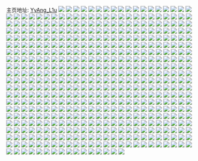 主页地址: [YyAng_L1u](https://weibo.com/u/1881026215) 
![](https://wx4.sinaimg.cn/mw2000/701e2ea7ly1h9l8gga3yoj22d31rthdt.jpg) 
![](https://wx4.sinaimg.cn/mw2000/701e2ea7ly1h9l8gfdra2j21o0280e82.jpg) 
![](https://wx4.sinaimg.cn/mw2000/701e2ea7ly1h9l8gjgswdj22c02c2npf.jpg) 
![](https://wx4.sinaimg.cn/mw2000/701e2ea7ly1h9l8gb8ke5j20nf0bajrn.jpg) 
![](https://wx4.sinaimg.cn/mw2000/701e2ea7ly1h9ki9how1nj21ir2104qq.jpg) 
![](https://wx4.sinaimg.cn/mw2000/701e2ea7ly1h9ki9oxqaqj22c03404qt.jpg) 
![](https://wx4.sinaimg.cn/mw2000/701e2ea7ly1h9ki9g2clij21401hc7m5.jpg) 
![](https://wx4.sinaimg.cn/mw2000/701e2ea7ly1h9ki9kyzbej22c0340kjn.jpg) 
![](https://wx4.sinaimg.cn/mw2000/701e2ea7ly1h9kiabj60kj20r0100k8o.jpg) 
![](https://wx4.sinaimg.cn/mw2000/701e2ea7ly1h9ki9qpwm1j22c0340npe.jpg) 
![](https://wx4.sinaimg.cn/mw2000/701e2ea7ly1h9ki9ilia2j21401hc1kx.jpg) 
![](https://wx4.sinaimg.cn/mw2000/701e2ea7ly1h9ki9ssjkbj22c0340hdv.jpg) 
![](https://wx4.sinaimg.cn/mw2000/701e2ea7ly1h9ki9tut6pj22c0340qv6.jpg) 
![](https://wx4.sinaimg.cn/mw2000/701e2ea7ly1h6q07izsn5j20dc0hs40q.jpg) 
![](https://wx4.sinaimg.cn/mw2000/701e2ea7ly1h3n5kpxmgbj21o0280kjl.jpg) 
![](https://wx4.sinaimg.cn/mw2000/701e2ea7ly1h3n5kw0xjkj23402c0b2b.jpg) 
![](https://wx4.sinaimg.cn/mw2000/701e2ea7ly1h3n5l1srmtj21m62637wi.jpg) 
![](https://wx4.sinaimg.cn/mw2000/701e2ea7ly1h3n5kp7nigj20tz11vqel.jpg) 
![](https://wx4.sinaimg.cn/mw2000/701e2ea7ly1h3n5kz0o94j21k42801ky.jpg) 
![](https://wx4.sinaimg.cn/mw2000/701e2ea7ly1h3n5kunk4sj20u0140474.jpg) 
![](https://wx4.sinaimg.cn/mw2000/701e2ea7ly1h3n5ktit4qj21o0280qv5.jpg) 
![](https://wx4.sinaimg.cn/mw2000/701e2ea7ly1h3n5kstblsj21h51ywe81.jpg) 
![](https://wx4.sinaimg.cn/mw2000/701e2ea7ly1h3n5l0lb9vj22c0340kjm.jpg) 
![](https://wx4.sinaimg.cn/mw2000/701e2ea7ly1h3n5l36m1xj22c0340kjm.jpg) 
![](https://wx4.sinaimg.cn/mw2000/701e2ea7ly1h3lwxhu3msj21o0280e81.jpg) 
![](https://wx4.sinaimg.cn/mw2000/701e2ea7ly1h3lwxkyo9gj21o0280e81.jpg) 
![](https://wx4.sinaimg.cn/mw2000/701e2ea7ly1h3lwxirndqj21j515db29.jpg) 
![](https://wx4.sinaimg.cn/mw2000/701e2ea7ly1h3lwxn2jtmj22801o0qv6.jpg) 
![](https://wx4.sinaimg.cn/mw2000/701e2ea7ly1h3lwxpa7aij21o0280hdt.jpg) 
![](https://wx4.sinaimg.cn/mw2000/701e2ea7ly1h3lwy2hxrkj22c0340x6q.jpg) 
![](https://wx4.sinaimg.cn/mw2000/701e2ea7ly1h21x3lwg0rj21o0280u0x.jpg) 
![](https://wx4.sinaimg.cn/mw2000/701e2ea7ly1h21x2c7k47j21ld24h4qq.jpg) 
![](https://wx4.sinaimg.cn/mw2000/701e2ea7ly1h21x4stdzxj21nq22ne82.jpg) 
![](https://wx4.sinaimg.cn/mw2000/701e2ea7ly1h21x2bdyd0j22c0340x6q.jpg) 
![](https://wx4.sinaimg.cn/mw2000/701e2ea7ly1gzvhgojq5rj21o02807wi.jpg) 
![](https://wx4.sinaimg.cn/mw2000/701e2ea7ly1gzvhgrj7esj21o02807wi.jpg) 
![](https://wx4.sinaimg.cn/mw2000/701e2ea7ly1gzvhgphdq2j21dk1u3u0x.jpg) 
![](https://wx4.sinaimg.cn/mw2000/701e2ea7ly1gzvhgsukzrj22801o0kjm.jpg) 
![](https://wx4.sinaimg.cn/mw2000/701e2ea7ly1gzvhgu5rqlj20pc0xrnav.jpg) 
![](https://wx4.sinaimg.cn/mw2000/701e2ea7ly1gzvhgttxrqj21o0280kjm.jpg) 
![](https://wx4.sinaimg.cn/mw2000/701e2ea7ly1gzvhgwpknsj21o0280qv6.jpg) 
![](https://wx4.sinaimg.cn/mw2000/701e2ea7ly1gzvhguyioqj21o0280e82.jpg) 
![](https://wx4.sinaimg.cn/mw2000/701e2ea7ly1gzvhgvvjnkj21o0280kjm.jpg) 
![](https://wx4.sinaimg.cn/mw2000/701e2ea7ly1gzhm07wycsj2219219npd.jpg) 
![](https://wx4.sinaimg.cn/mw2000/701e2ea7ly1gzhm09d8uvj22bq2xjx6s.jpg) 
![](https://wx4.sinaimg.cn/mw2000/701e2ea7ly1gzhm09zrowj215o1sigsu.jpg) 
![](https://wx4.sinaimg.cn/mw2000/701e2ea7ly1gzhm0779vlj20yi15hn2z.jpg) 
![](https://wx4.sinaimg.cn/mw2000/701e2ea7ly1gzhm0aawk4j20ly0u10xk.jpg) 
![](https://wx4.sinaimg.cn/mw2000/701e2ea7ly1gzhm0ec21fj22c0340b2c.jpg) 
![](https://wx4.sinaimg.cn/mw2000/701e2ea7ly1gzhm0bb284j20ly0u1juy.jpg) 
![](https://wx4.sinaimg.cn/mw2000/701e2ea7ly1gzhm0c53c1j20sq2ypx6p.jpg) 
![](https://wx4.sinaimg.cn/mw2000/701e2ea7ly1gzdfankp9wj22yn27ze82.jpg) 
![](https://wx4.sinaimg.cn/mw2000/701e2ea7ly1gzdfapwmncj22801o0hdu.jpg) 
![](https://wx4.sinaimg.cn/mw2000/701e2ea7ly1gzdfaieb66j225m2vinpe.jpg) 
![](https://wx4.sinaimg.cn/mw2000/701e2ea7ly1gzdfaj9tfvj225a2v2qv5.jpg) 
![](https://wx4.sinaimg.cn/mw2000/701e2ea7ly1gzdfaowpunj22yn27znpe.jpg) 
![](https://wx4.sinaimg.cn/mw2000/701e2ea7ly1gzdfaql4vqj22801o0x6p.jpg) 
![](https://wx4.sinaimg.cn/mw2000/701e2ea7ly1gzdfamlf78j21o0280kjm.jpg) 
![](https://wx4.sinaimg.cn/mw2000/701e2ea7ly1gzdfalqjx3j22c0340hdu.jpg) 
![](https://wx4.sinaimg.cn/mw2000/701e2ea7ly1gzdfastswej21o0280kjl.jpg) 
![](https://wx4.sinaimg.cn/mw2000/701e2ea7ly1gzdfahau7wj21o0280u0x.jpg) 
![](https://wx4.sinaimg.cn/mw2000/701e2ea7ly1gzdfariniaj22c03404qq.jpg) 
![](https://wx4.sinaimg.cn/mw2000/701e2ea7ly1gx3c0ok1pnj23gg56ohe7.jpg) 
![](https://wx4.sinaimg.cn/mw2000/701e2ea7ly1gwdso8syinj227o2iie83.jpg) 
![](https://wx4.sinaimg.cn/mw2000/701e2ea7ly1gwdso6g8yfj22bc2mob2a.jpg) 
![](https://wx4.sinaimg.cn/mw2000/701e2ea7ly1gwdso5k35tj22bc2vbb2b.jpg) 
![](https://wx4.sinaimg.cn/mw2000/701e2ea7ly1gwdsobd98ej2214214e81.jpg) 
![](https://wx4.sinaimg.cn/mw2000/701e2ea7ly1gwdso3ajnlj21up25j1ky.jpg) 
![](https://wx4.sinaimg.cn/mw2000/701e2ea7ly1gwdsoa0c0bj21xd272kjm.jpg) 
![](https://wx4.sinaimg.cn/mw2000/701e2ea7ly1gw0xu7cq0hj22c0340kjm.jpg) 
![](https://wx4.sinaimg.cn/mw2000/701e2ea7ly1gw0xu651gnj22c0340x6q.jpg) 
![](https://wx4.sinaimg.cn/mw2000/701e2ea7ly1gw0xu85f0uj22c0340u0y.jpg) 
![](https://wx4.sinaimg.cn/mw2000/701e2ea7ly1gw0xu954kfj22c0340npf.jpg) 
![](https://wx4.sinaimg.cn/mw2000/701e2ea7ly1gw0xu6kh1lj20zk1bdna4.jpg) 
![](https://wx4.sinaimg.cn/mw2000/701e2ea7ly1gw0xua2zfhj22c0340x6q.jpg) 
![](https://wx4.sinaimg.cn/mw2000/701e2ea7ly1gw0xubmai7j22c0340npe.jpg) 
![](https://wx4.sinaimg.cn/mw2000/701e2ea7ly1gw0xucqzyzj22c0340u0y.jpg) 
![](https://wx4.sinaimg.cn/mw2000/701e2ea7ly1gw0xue6ud9j227w2yiu0y.jpg) 
![](https://wx4.sinaimg.cn/mw2000/0023iAQvly1gvl1hr8mtwj62tp2tpe8202.jpg) 
![](https://wx4.sinaimg.cn/mw2000/0023iAQvly1gvl1hs7ecuj62kc2kc4qq02.jpg) 
![](https://wx4.sinaimg.cn/mw2000/0023iAQvly1gvl1hstpgrj62bb2bbb2902.jpg) 
![](https://wx4.sinaimg.cn/mw2000/0023iAQvly1gvl1hth4vqj62lf2lf7wh02.jpg) 
![](https://wx4.sinaimg.cn/mw2000/0023iAQvly1gvl1hy5ckmj61901o0b2902.jpg) 
![](https://wx4.sinaimg.cn/mw2000/0023iAQvly1gvl1hty96rj62bb2bbu0k02.jpg) 
![](https://wx4.sinaimg.cn/mw2000/0023iAQvly1gvl1huqwdyj62ia2iahdu02.jpg) 
![](https://wx4.sinaimg.cn/mw2000/0023iAQvly1gvl1hw0nshj62qh2qh4mj02.jpg) 
![](https://wx4.sinaimg.cn/mw2000/701e2ea7ly1gvl1hvhjwmj22aq2aq4qp.jpg) 
![](https://wx4.sinaimg.cn/mw2000/0023iAQvly1gu2hojwdl4j63402c0b2e02.jpg) 
![](https://wx4.sinaimg.cn/mw2000/0023iAQvly1gu2hoqbwbfj62c03407wi02.jpg) 
![](https://wx4.sinaimg.cn/mw2000/0023iAQvly1gu2hop5ulqj63402c0kjo02.jpg) 
![](https://wx4.sinaimg.cn/mw2000/0023iAQvly1gu2hokpfakj61ah1pxx6p02.jpg) 
![](https://wx4.sinaimg.cn/mw2000/0023iAQvly1gu2hqlkekwj62c03401l002.jpg) 
![](https://wx4.sinaimg.cn/mw2000/0023iAQvly1gu2honxakhj63402c07wk02.jpg) 
![](https://wx4.sinaimg.cn/mw2000/0023iAQvly1gu2holxjgoj63402c0x6s02.jpg) 
![](https://wx4.sinaimg.cn/mw2000/0023iAQvly1gu2hosqzztj62c0340hdw02.jpg) 
![](https://wx4.sinaimg.cn/mw2000/0023iAQvly1gu2homlcj4j61ue1dtqv502.jpg) 
![](https://wx4.sinaimg.cn/mw2000/701e2ea7ly1gu1j1g4quwj22c0340e84.jpg) 
![](https://wx4.sinaimg.cn/mw2000/0023iAQvly1gu1j1hhajlj63402c0npe02.jpg) 
![](https://wx4.sinaimg.cn/mw2000/0023iAQvly1gu1j1902hkj61o0280u0x02.jpg) 
![](https://wx4.sinaimg.cn/mw2000/0023iAQvly1gu1j1d02xpj62c03401kz02.jpg) 
![](https://wx4.sinaimg.cn/mw2000/0023iAQvly1gu1j1ixq95j62c0340u0y02.jpg) 
![](https://wx4.sinaimg.cn/mw2000/0023iAQvly1gu1j1bwqfej62c0340npe02.jpg) 
![](https://wx4.sinaimg.cn/mw2000/0023iAQvly1gu1j17zs7mj62c01r0e8102.jpg) 
![](https://wx4.sinaimg.cn/mw2000/0023iAQvly1gu1j1asdstj62c0340qv602.jpg) 
![](https://wx4.sinaimg.cn/mw2000/0023iAQvly1gu1j1e8indj62c0340kjm02.jpg) 
![](https://wx4.sinaimg.cn/mw2000/0023iAQvgy1gty29z1qn2j61nz2271kz02.jpg) 
![](https://wx4.sinaimg.cn/mw2000/0023iAQvgy1gty2a7a3plj63402c07wl02.jpg) 
![](https://wx4.sinaimg.cn/mw2000/0023iAQvgy1gty29tpivaj62c0340hdw02.jpg) 
![](https://wx4.sinaimg.cn/mw2000/0023iAQvgy1gty2a9e1mmj625a1lyu0x02.jpg) 
![](https://wx4.sinaimg.cn/mw2000/0023iAQvly1gtgawqlz4oj62i11vj7wk02.jpg) 
![](https://wx4.sinaimg.cn/mw2000/0023iAQvly1gtgawlh4ltj62c0340hdw02.jpg) 
![](https://wx4.sinaimg.cn/mw2000/0023iAQvly1gtgawndwvfj62lj1y71kz02.jpg) 
![](https://wx4.sinaimg.cn/mw2000/701e2ea7ly1gsgx3qpx2xj21o02804qq.jpg) 
![](https://wx4.sinaimg.cn/mw2000/701e2ea7ly1gsgx3sabb3j22c0340npd.jpg) 
![](https://wx4.sinaimg.cn/mw2000/701e2ea7ly1gp36duvw9uj22c0340hdu.jpg) 
![](https://wx4.sinaimg.cn/mw2000/701e2ea7ly1gp36dx5plaj222m2dh4qq.jpg) 
![](https://wx4.sinaimg.cn/mw2000/701e2ea7ly1gp36dvv936j22bb3324qs.jpg) 
![](https://wx4.sinaimg.cn/mw2000/701e2ea7ly1gp36dyjx7kj22c03401kz.jpg) 
![](https://wx4.sinaimg.cn/mw2000/701e2ea7ly1gp36dz2u49j22c03401kx.jpg) 
![](https://wx4.sinaimg.cn/mw2000/701e2ea7ly1gp36dt50qcj23402c0atq.jpg) 
![](https://wx4.sinaimg.cn/mw2000/701e2ea7ly1gowh45vir7j22c034019c.jpg) 
![](https://wx4.sinaimg.cn/mw2000/701e2ea7ly1gowh446r4cj21o01o0qv5.jpg) 
![](https://wx4.sinaimg.cn/mw2000/701e2ea7ly1gowh455d3nj21o0281kjl.jpg) 
![](https://wx4.sinaimg.cn/mw2000/701e2ea7ly1gowh43hrt8j21dm0yu1kx.jpg) 
![](https://wx4.sinaimg.cn/mw2000/701e2ea7ly1gowh44mddgj21o0280qkz.jpg) 
![](https://wx4.sinaimg.cn/mw2000/701e2ea7ly1gowh46r76wj21o0280npd.jpg) 
![](https://wx4.sinaimg.cn/mw2000/701e2ea7ly1gobgyz9t88j21o0280kjm.jpg) 
![](https://wx4.sinaimg.cn/mw2000/701e2ea7ly1gobgyruzlij2340340e82.jpg) 
![](https://wx4.sinaimg.cn/mw2000/701e2ea7ly1gobgz6z0unj23403407wi.jpg) 
![](https://wx4.sinaimg.cn/mw2000/701e2ea7ly1gobgzfas62j21o0280e82.jpg) 
![](https://wx4.sinaimg.cn/mw2000/701e2ea7ly1gnpb1qg8bej22c0340e82.jpg) 
![](https://wx4.sinaimg.cn/mw2000/701e2ea7ly1gnpb1ra4c4j22c0340wvl.jpg) 
![](https://wx4.sinaimg.cn/mw2000/701e2ea7ly1gnpb1sg4eij22c03401kx.jpg) 
![](https://wx4.sinaimg.cn/mw2000/701e2ea7ly1gnpb1tz0z1j21o02801kx.jpg) 
![](https://wx4.sinaimg.cn/mw2000/701e2ea7ly1gnpb1vaccwj21o0280qv6.jpg) 
![](https://wx4.sinaimg.cn/mw2000/701e2ea7ly1gnpb1of743j22c02t6noq.jpg) 
![](https://wx4.sinaimg.cn/mw2000/701e2ea7ly1gnfwc7bu2ij20y71hkdj7.jpg) 
![](https://wx4.sinaimg.cn/mw2000/701e2ea7ly1gnfwmwlo4yj20wi198n0n.jpg) 
![](https://wx4.sinaimg.cn/mw2000/701e2ea7ly1gmvpcbqq80j21lu254u0y.jpg) 
![](https://wx4.sinaimg.cn/mw2000/701e2ea7ly1gmvpcdvssnj22c02pke85.jpg) 
![](https://wx4.sinaimg.cn/mw2000/701e2ea7ly1gmvpcjuny2j21o02804qq.jpg) 
![](https://wx4.sinaimg.cn/mw2000/701e2ea7ly1gmvpcl31xdj21o028fb2a.jpg) 
![](https://wx4.sinaimg.cn/mw2000/701e2ea7ly1gmvpchun5uj21o0280e82.jpg) 
![](https://wx4.sinaimg.cn/mw2000/701e2ea7ly1gmvpc8vygfj23402c04qt.jpg) 
![](https://wx4.sinaimg.cn/mw2000/701e2ea7ly1gmvpd3irmxj22c0340b2b.jpg) 
![](https://wx4.sinaimg.cn/mw2000/701e2ea7ly1gmvpca42qpj216j1m1b29.jpg) 
![](https://wx4.sinaimg.cn/mw2000/701e2ea7ly1gmvpdabwblj22c0340kjl.jpg) 
![](https://wx4.sinaimg.cn/mw2000/701e2ea7ly1gmvpcnmzwzj23402c0e85.jpg) 
![](https://wx4.sinaimg.cn/mw2000/701e2ea7ly1gmvpdd0wlqj227r1ntqfx.jpg) 
![](https://wx4.sinaimg.cn/mw2000/701e2ea7ly1gmvpd5lkkbj23402c04qp.jpg) 
![](https://wx4.sinaimg.cn/mw2000/701e2ea7ly1gmvpd8irtmj21o0280qv5.jpg) 
![](https://wx4.sinaimg.cn/mw2000/701e2ea7ly1gm7enyd6tcj21mi260kjl.jpg) 
![](https://wx4.sinaimg.cn/mw2000/701e2ea7ly1gm7entpteaj22482481ky.jpg) 
![](https://wx4.sinaimg.cn/mw2000/701e2ea7ly1gm7enu94duj23402c0tx7.jpg) 
![](https://wx4.sinaimg.cn/mw2000/701e2ea7ly1gm7ent72jfj211i0qogqx.jpg) 
![](https://wx4.sinaimg.cn/mw2000/701e2ea7ly1gm7enwmkjvj22uz2587wj.jpg) 
![](https://wx4.sinaimg.cn/mw2000/701e2ea7ly1gm7enyspn5j20wi0s4wi6.jpg) 
![](https://wx4.sinaimg.cn/mw2000/701e2ea7ly1glmmnfhu63j23402c04qq.jpg) 
![](https://wx4.sinaimg.cn/mw2000/701e2ea7ly1glmmn2lwt3j22802yo4qs.jpg) 
![](https://wx4.sinaimg.cn/mw2000/701e2ea7ly1glmmn5jgl1j23402c0qv5.jpg) 
![](https://wx4.sinaimg.cn/mw2000/701e2ea7ly1glmmn7bp7hj23402c04qp.jpg) 
![](https://wx4.sinaimg.cn/mw2000/701e2ea7ly1glmmncmn7yj22yo280kjn.jpg) 
![](https://wx4.sinaimg.cn/mw2000/701e2ea7ly1glmmn4l81jj22c0340x6p.jpg) 
![](https://wx4.sinaimg.cn/mw2000/701e2ea7ly1glmmni9c1xj22c0340e84.jpg) 
![](https://wx4.sinaimg.cn/mw2000/701e2ea7ly1glmmndevfmj22c0340hdt.jpg) 
![](https://wx4.sinaimg.cn/mw2000/701e2ea7ly1glmmnapowqj22c0340x6p.jpg) 
![](https://wx4.sinaimg.cn/mw2000/701e2ea7ly1glmmnjsbw6j23402c04qq.jpg) 
![](https://wx4.sinaimg.cn/mw2000/701e2ea7ly1glmmn8xh4mj23402c0qv5.jpg) 
![](https://wx4.sinaimg.cn/mw2000/701e2ea7ly1gl85c5qic7j22801o0b2a.jpg) 
![](https://wx4.sinaimg.cn/mw2000/701e2ea7ly1gl85c94h4jj22c02c0npd.jpg) 
![](https://wx4.sinaimg.cn/mw2000/701e2ea7ly1gkug2oag4sj21hc0u0tk3.jpg) 
![](https://wx4.sinaimg.cn/mw2000/701e2ea7ly1gkug2ogv2oj20vb0eztbr.jpg) 
![](https://wx4.sinaimg.cn/mw2000/701e2ea7ly1gkug2omsejj21hc0u0ti5.jpg) 
![](https://wx4.sinaimg.cn/mw2000/701e2ea7ly1gkug2owr5dj21hc0u0dn3.jpg) 
![](https://wx4.sinaimg.cn/mw2000/701e2ea7ly1gkug2p5r7wj21hc0u046f.jpg) 
![](https://wx4.sinaimg.cn/mw2000/701e2ea7ly1gkug2nvw6dj21hc0u0wld.jpg) 
![](https://wx4.sinaimg.cn/mw2000/701e2ea7ly1gkq3kgtc8zj22c0340hdu.jpg) 
![](https://wx4.sinaimg.cn/mw2000/701e2ea7ly1gkq3kek7wqj21o0280npd.jpg) 
![](https://wx4.sinaimg.cn/mw2000/701e2ea7ly1gkq3kbspv6j22c0340u0z.jpg) 
![](https://wx4.sinaimg.cn/mw2000/701e2ea7ly1gkq3karlgrj22c03401kz.jpg) 
![](https://wx4.sinaimg.cn/mw2000/701e2ea7ly1gkq3kfbci9j22c0340kjm.jpg) 
![](https://wx4.sinaimg.cn/mw2000/701e2ea7ly1gkq3kfwtwgj20u01hcwot.jpg) 
![](https://wx4.sinaimg.cn/mw2000/701e2ea7ly1gkq3kiajfej22c0340x6p.jpg) 
![](https://wx4.sinaimg.cn/mw2000/701e2ea7ly1gkq3kdri78j22c0340qv6.jpg) 
![](https://wx4.sinaimg.cn/mw2000/701e2ea7ly1gkq3k9jr07j22c0340npf.jpg) 
![](https://wx4.sinaimg.cn/mw2000/701e2ea7ly1gkgycak7yvj21o028jnpd.jpg) 
![](https://wx4.sinaimg.cn/mw2000/701e2ea7ly1gkgych2kqdj23402c0e81.jpg) 
![](https://wx4.sinaimg.cn/mw2000/701e2ea7ly1gkgyc9haouj21o0280x6q.jpg) 
![](https://wx4.sinaimg.cn/mw2000/701e2ea7ly1gkgyclifkuj23402c0kjl.jpg) 
![](https://wx4.sinaimg.cn/mw2000/701e2ea7ly1gkgyce9gh4j22bb2bbqv9.jpg) 
![](https://wx4.sinaimg.cn/mw2000/701e2ea7ly1gkgyciq64xj22c03401kx.jpg) 
![](https://wx4.sinaimg.cn/mw2000/701e2ea7ly1gkgyc7i83tj22c03401ky.jpg) 
![](https://wx4.sinaimg.cn/mw2000/701e2ea7ly1gkgycc1f59j22c0340u0x.jpg) 
![](https://wx4.sinaimg.cn/mw2000/701e2ea7ly1gkgycnbkshj22c0340qv5.jpg) 
![](https://wx4.sinaimg.cn/mw2000/701e2ea7ly1gkgycfne5uj21vg1vgb2c.jpg) 
![](https://wx4.sinaimg.cn/mw2000/701e2ea7ly1gkfd6u4z0gj21v72hle82.jpg) 
![](https://wx4.sinaimg.cn/mw2000/701e2ea7ly1gkfd6vtlboj22c0340kjn.jpg) 
![](https://wx4.sinaimg.cn/mw2000/701e2ea7ly1gkfd6x91zuj22c0340hdu.jpg) 
![](https://wx4.sinaimg.cn/mw2000/701e2ea7ly1gkfd6yhfbzj22c0340hdu.jpg) 
![](https://wx4.sinaimg.cn/mw2000/701e2ea7ly1gkfd6s1a02j224x2uk1l0.jpg) 
![](https://wx4.sinaimg.cn/mw2000/701e2ea7ly1gkfd6swdtqj22c03401ky.jpg) 
![](https://wx4.sinaimg.cn/mw2000/701e2ea7ly1gkfd6qs1ilj22a631lb2b.jpg) 
![](https://wx4.sinaimg.cn/mw2000/701e2ea7ly1gkfd708x9sj23402c01ky.jpg) 
![](https://wx4.sinaimg.cn/mw2000/701e2ea7ly1gkfd74c43wj22c0340npe.jpg) 
![](https://wx4.sinaimg.cn/mw2000/701e2ea7ly1gkfd71l8bej23402c0hdt.jpg) 
![](https://wx4.sinaimg.cn/mw2000/701e2ea7ly1gj7cuy3pjkj21h21yr1ky.jpg) 
![](https://wx4.sinaimg.cn/mw2000/701e2ea7ly1gj7cv12bgpj22c02c0e81.jpg) 
![](https://wx4.sinaimg.cn/mw2000/701e2ea7ly1gj7cuwrz8mj21o0280kjm.jpg) 
![](https://wx4.sinaimg.cn/mw2000/701e2ea7ly1gj7cv1wbmbj22c0340npe.jpg) 
![](https://wx4.sinaimg.cn/mw2000/701e2ea7ly1gj7cuz2wonj21m025ckjm.jpg) 
![](https://wx4.sinaimg.cn/mw2000/701e2ea7ly1gj7cv561dwj22c02wzx6p.jpg) 
![](https://wx4.sinaimg.cn/mw2000/701e2ea7ly1gj7cv302e0j21o0280x6q.jpg) 
![](https://wx4.sinaimg.cn/mw2000/701e2ea7ly1gj7cuzy3irj23402c0qv6.jpg) 
![](https://wx4.sinaimg.cn/mw2000/701e2ea7ly1gj7cv47fr1j21l1241e82.jpg) 
![](https://wx4.sinaimg.cn/mw2000/701e2ea7ly1gio6j3tp3ej20u01hc463.jpg) 
![](https://wx4.sinaimg.cn/mw2000/701e2ea7ly1gio6kv4a1pj21400u0tch.jpg) 
![](https://wx4.sinaimg.cn/mw2000/701e2ea7ly1gio6j443usj20n01ds43e.jpg) 
![](https://wx4.sinaimg.cn/mw2000/701e2ea7ly1gio6j4cx22j20u01t0k3r.jpg) 
![](https://wx4.sinaimg.cn/mw2000/701e2ea7ly1gio6j4nq9rj20u01p8tdp.jpg) 
![](https://wx4.sinaimg.cn/mw2000/701e2ea7ly1gio6kus6ikj20u01swn7y.jpg) 
![](https://wx4.sinaimg.cn/mw2000/701e2ea7ly1gin2yjcw10j20u01t01kx.jpg) 
![](https://wx4.sinaimg.cn/mw2000/701e2ea7ly1gifs0pb7w5j223j2t7b2a.jpg) 
![](https://wx4.sinaimg.cn/mw2000/701e2ea7ly1gifs0lzebvj21sc2dsb2b.jpg) 
![](https://wx4.sinaimg.cn/mw2000/701e2ea7ly1gifs129x8rj22c0340hdu.jpg) 
![](https://wx4.sinaimg.cn/mw2000/701e2ea7ly1gifs14v3pcj22c0340e81.jpg) 
![](https://wx4.sinaimg.cn/mw2000/701e2ea7ly1gifs0tjbajj21qf2b84qq.jpg) 
![](https://wx4.sinaimg.cn/mw2000/701e2ea7ly1gifs0ygsmij21sc2ds4qr.jpg) 
![](https://wx4.sinaimg.cn/mw2000/701e2ea7ly1gifs189gspj23402c0qv5.jpg) 
![](https://wx4.sinaimg.cn/mw2000/701e2ea7ly1gifsh8bnz0j22c0340u0x.jpg) 
![](https://wx4.sinaimg.cn/mw2000/701e2ea7ly1gifs19ukqsj20u0100189.jpg) 
![](https://wx4.sinaimg.cn/mw2000/701e2ea7ly1gifs1k1yiij22742xinpd.jpg) 
![](https://wx4.sinaimg.cn/mw2000/701e2ea7ly1gifs1e6hwsj226w2x77wi.jpg) 
![](https://wx4.sinaimg.cn/mw2000/701e2ea7ly1gifs1orbpdj23402c07wj.jpg) 
![](https://wx4.sinaimg.cn/mw2000/701e2ea7ly1gi480po2eoj22801o01kz.jpg) 
![](https://wx4.sinaimg.cn/mw2000/701e2ea7ly1gi480tzxelj21mf26h1kx.jpg) 
![](https://wx4.sinaimg.cn/mw2000/701e2ea7ly1gi47zo8qf0j21mz26mkjm.jpg) 
![](https://wx4.sinaimg.cn/mw2000/701e2ea7ly1gi480evu1ij21r12c1u0y.jpg) 
![](https://wx4.sinaimg.cn/mw2000/701e2ea7ly1gi48122eymj22c0340hdt.jpg) 
![](https://wx4.sinaimg.cn/mw2000/701e2ea7ly1gi480sdirlj22c034akjm.jpg) 
![](https://wx4.sinaimg.cn/mw2000/701e2ea7ly1gi4813kf5kj22c02c0b29.jpg) 
![](https://wx4.sinaimg.cn/mw2000/701e2ea7ly1gi4810qtzlj224m2o7kjm.jpg) 
![](https://wx4.sinaimg.cn/mw2000/701e2ea7ly1gi480y588oj22c02c0hdv.jpg) 
![](https://wx4.sinaimg.cn/mw2000/701e2ea7ly1ghphcy6hwgj22c0340kjm.jpg) 
![](https://wx4.sinaimg.cn/mw2000/701e2ea7ly1ghphczk0r0j20vi160aul.jpg) 
![](https://wx4.sinaimg.cn/mw2000/701e2ea7ly1ghphd2z7a3j21jr22bkjn.jpg) 
![](https://wx4.sinaimg.cn/mw2000/701e2ea7ly1ghphcyu2aoj20v115d7d4.jpg) 
![](https://wx4.sinaimg.cn/mw2000/701e2ea7ly1ghphd0a1e2j22c0340u0x.jpg) 
![](https://wx4.sinaimg.cn/mw2000/701e2ea7ly1ghphcz462ij20v015c7h1.jpg) 
![](https://wx4.sinaimg.cn/mw2000/701e2ea7ly1ghphd1sqg7j21ie20jnpe.jpg) 
![](https://wx4.sinaimg.cn/mw2000/701e2ea7ly1ghphd0rg7zj20sv12ith4.jpg) 
![](https://wx4.sinaimg.cn/mw2000/701e2ea7ly1ghphd125crj20vk162107.jpg) 
![](https://wx4.sinaimg.cn/mw2000/701e2ea7ly1ghphd3ib0cj20o50w7dsl.jpg) 
![](https://wx4.sinaimg.cn/mw2000/701e2ea7ly1ghgdznd99oj21k92304qq.jpg) 
![](https://wx4.sinaimg.cn/mw2000/701e2ea7ly1ghgdzoqzr9j228y1oqnpf.jpg) 
![](https://wx4.sinaimg.cn/mw2000/701e2ea7ly1ghge24ehbnj210g10gb29.jpg) 
![](https://wx4.sinaimg.cn/mw2000/701e2ea7ly1ghge24qjhsj20ii0ihtbs.jpg) 
![](https://wx4.sinaimg.cn/mw2000/701e2ea7ly1gh8zrsgz6oj21sc2dsqv6.jpg) 
![](https://wx4.sinaimg.cn/mw2000/701e2ea7ly1gh8zrtb0uij22c02c07wi.jpg) 
![](https://wx4.sinaimg.cn/mw2000/701e2ea7ly1gh8zrrm4bij21ja21p1kz.jpg) 
![](https://wx4.sinaimg.cn/mw2000/701e2ea7ly1gh8zrqc77gj22782787wi.jpg) 
![](https://wx4.sinaimg.cn/mw2000/701e2ea7ly1gh8zrv888rj22c03407wh.jpg) 
![](https://wx4.sinaimg.cn/mw2000/701e2ea7ly1gh8zru4vzqj225o25onpd.jpg) 
![](https://wx4.sinaimg.cn/mw2000/701e2ea7ly1gh2geicawbj21ia20gu0y.jpg) 
![](https://wx4.sinaimg.cn/mw2000/701e2ea7ly1gh2gegdxm5j20u01407os.jpg) 
![](https://wx4.sinaimg.cn/mw2000/701e2ea7ly1gh2geh4br0j22c0340qv5.jpg) 
![](https://wx4.sinaimg.cn/mw2000/701e2ea7ly1gh2ghqikz5j21o0280kjm.jpg) 
![](https://wx4.sinaimg.cn/mw2000/701e2ea7ly1ggt8jfyrcij22801o04qr.jpg) 
![](https://wx4.sinaimg.cn/mw2000/701e2ea7ly1ggt8jem3nvj21o01kjhdu.jpg) 
![](https://wx4.sinaimg.cn/mw2000/701e2ea7ly1ggisnkgrhaj22802yox6t.jpg) 
![](https://wx4.sinaimg.cn/mw2000/701e2ea7ly1ggitjb16bvj20u00u0wkl.jpg) 
![](https://wx4.sinaimg.cn/mw2000/701e2ea7ly1ggisnd8ci0j21jy22n7wj.jpg) 
![](https://wx4.sinaimg.cn/mw2000/701e2ea7ly1ggisnax0k8j226n2wvb2b.jpg) 
![](https://wx4.sinaimg.cn/mw2000/701e2ea7ly1ggitc0solpj21sc2dsnpf.jpg) 
![](https://wx4.sinaimg.cn/mw2000/701e2ea7ly1ggitbzjd94j20ot0x2k2l.jpg) 
![](https://wx4.sinaimg.cn/mw2000/701e2ea7ly1ggitc24l9aj21ag1px1ky.jpg) 
![](https://wx4.sinaimg.cn/mw2000/701e2ea7ly1ggisnhj0c6j2280304b2d.jpg) 
![](https://wx4.sinaimg.cn/mw2000/701e2ea7ly1ggisnla20pj20x114x4lm.jpg) 
![](https://wx4.sinaimg.cn/mw2000/701e2ea7ly1ggisnm47byj22272qxu0x.jpg) 
![](https://wx4.sinaimg.cn/mw2000/701e2ea7ly1gg1dg2u4kzj21o02801kz.jpg) 
![](https://wx4.sinaimg.cn/mw2000/701e2ea7ly1gg1dfu08myj21h71yytye.jpg) 
![](https://wx4.sinaimg.cn/mw2000/701e2ea7ly1gg1dg1g1yuj21n426tnpd.jpg) 
![](https://wx4.sinaimg.cn/mw2000/701e2ea7ly1gg1dg3owkdj217t1mfhdt.jpg) 
![](https://wx4.sinaimg.cn/mw2000/701e2ea7ly1gg1dg4zj6cj22801p0u0y.jpg) 
![](https://wx4.sinaimg.cn/mw2000/701e2ea7ly1gg1dg5zhrij21o02801ky.jpg) 
![](https://wx4.sinaimg.cn/mw2000/701e2ea7ly1gg1dg75b2qj228b2z3npd.jpg) 
![](https://wx4.sinaimg.cn/mw2000/701e2ea7ly1gg1dfzc06vj22801o0b29.jpg) 
![](https://wx4.sinaimg.cn/mw2000/701e2ea7ly1gg1dfvfj6pj22801o0kjm.jpg) 
![](https://wx4.sinaimg.cn/mw2000/701e2ea7ly1gg1dfxm50ej22c0340b29.jpg) 
![](https://wx4.sinaimg.cn/mw2000/701e2ea7ly1gfpaihtf5rj21sc2dsnpe.jpg) 
![](https://wx4.sinaimg.cn/mw2000/701e2ea7ly1gfpajwjvi8j22c0340hdu.jpg) 
![](https://wx4.sinaimg.cn/mw2000/701e2ea7ly1gfpai9ynshj21sc2dsqv6.jpg) 
![](https://wx4.sinaimg.cn/mw2000/701e2ea7ly1gfpaiqkb3cj22702xcnpe.jpg) 
![](https://wx4.sinaimg.cn/mw2000/701e2ea7ly1gfpajgz9bbj22bz340b2a.jpg) 
![](https://wx4.sinaimg.cn/mw2000/701e2ea7ly1gfpaj07gjlj220a2odhdu.jpg) 
![](https://wx4.sinaimg.cn/mw2000/701e2ea7ly1gfpajoumnzj21g31xhhdu.jpg) 
![](https://wx4.sinaimg.cn/mw2000/701e2ea7ly1gfpaj8ql6fj222u22u1ky.jpg) 
![](https://wx4.sinaimg.cn/mw2000/701e2ea7ly1gfpak39nzxj21ud2ghqv6.jpg) 
![](https://wx4.sinaimg.cn/mw2000/701e2ea7ly1gfbxnfayc1j21o02807wi.jpg) 
![](https://wx4.sinaimg.cn/mw2000/701e2ea7ly1gfbxnb2ndgj20u0106gv0.jpg) 
![](https://wx4.sinaimg.cn/mw2000/701e2ea7ly1gfbxnmri5fj21ie156npd.jpg) 
![](https://wx4.sinaimg.cn/mw2000/701e2ea7ly1gfbxn9gf98j218c18c7wh.jpg) 
![](https://wx4.sinaimg.cn/mw2000/701e2ea7ly1gfbxohxd31j21ef1ef1ky.jpg) 
![](https://wx4.sinaimg.cn/mw2000/701e2ea7ly1gfbxniz0zfj21o0280e82.jpg) 
![](https://wx4.sinaimg.cn/mw2000/701e2ea7ly1gfbxn797u2j226m1myhdt.jpg) 
![](https://wx4.sinaimg.cn/mw2000/701e2ea7ly1gfbxtkof5ij22ns2267wi.jpg) 
![](https://wx4.sinaimg.cn/mw2000/701e2ea7ly1gfbxqprhcfj23343344qq.jpg) 
![](https://wx4.sinaimg.cn/mw2000/701e2ea7ly1gfbxna8pa1j20u0104116.jpg) 
![](https://wx4.sinaimg.cn/mw2000/701e2ea7ly1gfbxnzn74vj22c03401kz.jpg) 
![](https://wx4.sinaimg.cn/mw2000/701e2ea7ly1gfbxo5ys9lj220n2ove83.jpg) 
![](https://wx4.sinaimg.cn/mw2000/701e2ea7ly1gf8lwzwcw2j20yi22ox6t.jpg) 
![](https://wx4.sinaimg.cn/mw2000/701e2ea7ly1gf8lx0apqkj20iq0ow76h.jpg) 
![](https://wx4.sinaimg.cn/mw2000/701e2ea7ly1gez90keufdj21k11k1qv5.jpg) 
![](https://wx4.sinaimg.cn/mw2000/701e2ea7ly1gez90ijtrgj20ku0khdif.jpg) 
![](https://wx4.sinaimg.cn/mw2000/701e2ea7ly1gez90m494xj21l81l8npd.jpg) 
![](https://wx4.sinaimg.cn/mw2000/701e2ea7ly1gez90iunsjj20c10c1wfn.jpg) 
![](https://wx4.sinaimg.cn/mw2000/701e2ea7ly1gez90n2qc3j20v20v2kav.jpg) 
![](https://wx4.sinaimg.cn/mw2000/701e2ea7ly1gez95dvhlyj20u00u0adq.jpg) 
![](https://wx4.sinaimg.cn/mw2000/701e2ea7ly1gel10mwoedj21p81p8e4l.jpg) 
![](https://wx4.sinaimg.cn/mw2000/701e2ea7ly1gel10tvcohj21o0230npe.jpg) 
![](https://wx4.sinaimg.cn/mw2000/701e2ea7ly1gel1136cidj22c02c0qv5.jpg) 
![](https://wx4.sinaimg.cn/mw2000/701e2ea7ly1gel10vqkszj21o02807wj.jpg) 
![](https://wx4.sinaimg.cn/mw2000/701e2ea7ly1gel13tqtmjj21uf1dt1ky.jpg) 
![](https://wx4.sinaimg.cn/mw2000/701e2ea7ly1gel10o2fcnj21sc28fx6r.jpg) 
![](https://wx4.sinaimg.cn/mw2000/701e2ea7ly1gel11225sqj213j1gpb29.jpg) 
![](https://wx4.sinaimg.cn/mw2000/701e2ea7ly1gel110mecdj22022o2npd.jpg) 
![](https://wx4.sinaimg.cn/mw2000/701e2ea7ly1gel10x1zpdj22c02wz4qq.jpg) 
![](https://wx4.sinaimg.cn/mw2000/701e2ea7ly1gel10pap8tj22c02c0qv6.jpg) 
![](https://wx4.sinaimg.cn/mw2000/701e2ea7ly1gel10ziknxj22c02c0hdv.jpg) 
![](https://wx4.sinaimg.cn/mw2000/701e2ea7ly1gel10qw79fj22c02c07wi.jpg) 
![](https://wx4.sinaimg.cn/mw2000/701e2ea7ly1gdt9ecztmsj22c02c07wj.jpg) 
![](https://wx4.sinaimg.cn/mw2000/701e2ea7ly1gdt9ehmkf6j22c0340hdt.jpg) 
![](https://wx4.sinaimg.cn/mw2000/701e2ea7ly1gdt9e3x8lyj21sc2dskjn.jpg) 
![](https://wx4.sinaimg.cn/mw2000/701e2ea7ly1gdt9dtwrhbj23412c04qq.jpg) 
![](https://wx4.sinaimg.cn/mw2000/701e2ea7ly1gdt9epamg6j22c0340npe.jpg) 
![](https://wx4.sinaimg.cn/mw2000/701e2ea7ly1gdt9f3zr55j22c02c04qr.jpg) 
![](https://wx4.sinaimg.cn/mw2000/701e2ea7ly1gdt9fiuym6j22ay2bme83.jpg) 
![](https://wx4.sinaimg.cn/mw2000/701e2ea7ly1gdt9fb494aj223n2svkjm.jpg) 
![](https://wx4.sinaimg.cn/mw2000/701e2ea7ly1gdt9eua3baj22c02c04qq.jpg) 
![](https://wx4.sinaimg.cn/mw2000/701e2ea7ly1gdfqyx84lyj22c02c07il.jpg) 
![](https://wx4.sinaimg.cn/mw2000/701e2ea7ly1gdfqywm4qyj20rs0rsgty.jpg) 
![](https://wx4.sinaimg.cn/mw2000/701e2ea7ly1gdfqyvqib0j22c02c0h3n.jpg) 
![](https://wx4.sinaimg.cn/mw2000/701e2ea7ly1gdczi3ce7uj22ds1sc4qr.jpg) 
![](https://wx4.sinaimg.cn/mw2000/701e2ea7ly1gczmhoc0fwj20dw0nfabi.jpg) 
![](https://wx4.sinaimg.cn/mw2000/701e2ea7ly1gczmhnzomkj20u00ja41l.jpg) 
![](https://wx4.sinaimg.cn/mw2000/701e2ea7ly1gc7dk1fvuwj21sc28fu0z.jpg) 
![](https://wx4.sinaimg.cn/mw2000/701e2ea7ly1gc7djw72l3j22472tlu0y.jpg) 
![](https://wx4.sinaimg.cn/mw2000/701e2ea7ly1gc7djwz3b6j21o7289npd.jpg) 
![](https://wx4.sinaimg.cn/mw2000/701e2ea7ly1gc7djxolhmj22c02c0e81.jpg) 
![](https://wx4.sinaimg.cn/mw2000/701e2ea7ly1gc7dk5288pj22782xm4qr.jpg) 
![](https://wx4.sinaimg.cn/mw2000/701e2ea7ly1gc7djyh1knj22c02mtqv7.jpg) 
![](https://wx4.sinaimg.cn/mw2000/701e2ea7ly1gc7dk3fqnyj21xl1xlu0x.jpg) 
![](https://wx4.sinaimg.cn/mw2000/701e2ea7ly1gc7dk0cb7ij22c0340hdw.jpg) 
![](https://wx4.sinaimg.cn/mw2000/701e2ea7ly1gc7djuvswrj22c03401l0.jpg) 
![](https://wx4.sinaimg.cn/mw2000/701e2ea7ly1gc7dk2cqxnj22c03404qr.jpg) 
![](https://wx4.sinaimg.cn/mw2000/701e2ea7ly1gc7dk45036j224f2twb2a.jpg) 
![](https://wx4.sinaimg.cn/mw2000/701e2ea7ly1gb6xrumc50j21sc2dse83.jpg) 
![](https://wx4.sinaimg.cn/mw2000/701e2ea7ly1gazxiveeeyj22a331ge83.jpg) 
![](https://wx4.sinaimg.cn/mw2000/701e2ea7ly1gazxj15awsj226z2xb1l0.jpg) 
![](https://wx4.sinaimg.cn/mw2000/701e2ea7ly1gazxixouqqj23212aj7wj.jpg) 
![](https://wx4.sinaimg.cn/mw2000/701e2ea7ly1gazxj2mwytj22c03401kz.jpg) 
![](https://wx4.sinaimg.cn/mw2000/701e2ea7ly1gazxiu35f1j22ds1sc1kz.jpg) 
![](https://wx4.sinaimg.cn/mw2000/701e2ea7ly1gazxj49n3qj22c0340e83.jpg) 
![](https://wx4.sinaimg.cn/mw2000/701e2ea7ly1gazxis8rs8j22c0340hdv.jpg) 
![](https://wx4.sinaimg.cn/mw2000/701e2ea7ly1gazxjcz5jtj22c0340e84.jpg) 
![](https://wx4.sinaimg.cn/mw2000/701e2ea7ly1gazxj8mwdxj22c0340u0z.jpg) 
![](https://wx4.sinaimg.cn/mw2000/701e2ea7ly1gazxj6qmoyj23402c0kjm.jpg) 
![](https://wx4.sinaimg.cn/mw2000/701e2ea7ly1gazxj9l6caj22c0340e82.jpg) 
![](https://wx4.sinaimg.cn/mw2000/701e2ea7ly1gazxj5ixvij23402c0x6q.jpg) 
![](https://wx4.sinaimg.cn/mw2000/701e2ea7ly1gazxjecf3uj22c03407wi.jpg) 
![](https://wx4.sinaimg.cn/mw2000/701e2ea7ly1gapb0589pnj22c02c0qv7.jpg) 
![](https://wx4.sinaimg.cn/mw2000/701e2ea7ly1gapb07zekij22552vnhdu.jpg) 
![](https://wx4.sinaimg.cn/mw2000/701e2ea7ly1gapb09gk3tj22ds1scu0y.jpg) 
![](https://wx4.sinaimg.cn/mw2000/701e2ea7ly1gapb06n1uuj2221221b2a.jpg) 
![](https://wx4.sinaimg.cn/mw2000/701e2ea7ly1gahioxh1ucj21sc28fb2b.jpg) 
![](https://wx4.sinaimg.cn/mw2000/701e2ea7ly1gahip37etoj225x2pchdu.jpg) 
![](https://wx4.sinaimg.cn/mw2000/701e2ea7ly1gahiode1q1j220a20ae83.jpg) 
![](https://wx4.sinaimg.cn/mw2000/701e2ea7ly1gahiolyokyj20yi0i3wma.jpg) 
![](https://wx4.sinaimg.cn/mw2000/701e2ea7ly1gahip9qtnbj22pr21cqv6.jpg) 
![](https://wx4.sinaimg.cn/mw2000/701e2ea7ly1gahioqnlfdj20yi0i8wl1.jpg) 
![](https://wx4.sinaimg.cn/mw2000/701e2ea7ly1gahiq2jr4bj22ds1scb2a.jpg) 
![](https://wx4.sinaimg.cn/mw2000/701e2ea7ly1gahipbvl8zj23402c0tz3.jpg) 
![](https://wx4.sinaimg.cn/mw2000/701e2ea7ly1gahiojrrjtj227b2xr7wj.jpg) 
![](https://wx4.sinaimg.cn/mw2000/701e2ea7ly1gahionrq13j20yi1hiqh1.jpg) 
![](https://wx4.sinaimg.cn/mw2000/701e2ea7ly1gahiopf2v4j20yi1ipto9.jpg) 
![](https://wx4.sinaimg.cn/mw2000/701e2ea7ly1gahipi6tdtj23402c0b29.jpg) 
![](https://wx4.sinaimg.cn/mw2000/701e2ea7ly1gahio6iul9j22c0340u0y.jpg) 
![](https://wx4.sinaimg.cn/mw2000/701e2ea7ly1g9wdeq2ojkj21nu27skjm.jpg) 
![](https://wx4.sinaimg.cn/mw2000/701e2ea7ly1g9wdewmrx6j22c02fhnpf.jpg) 
![](https://wx4.sinaimg.cn/mw2000/701e2ea7ly1g9wdesecw6j21sc1sc4qr.jpg) 
![](https://wx4.sinaimg.cn/mw2000/701e2ea7ly1g9wder0lzwj20c70cx0ur.jpg) 
![](https://wx4.sinaimg.cn/mw2000/701e2ea7ly1g9wdei2ym3j22ds1schdv.jpg) 
![](https://wx4.sinaimg.cn/mw2000/701e2ea7ly1g9wdethmhjj21cf1cfhdt.jpg) 
![](https://wx4.sinaimg.cn/mw2000/701e2ea7ly1g9wdezmfhbj21nw27uqv6.jpg) 
![](https://wx4.sinaimg.cn/mw2000/701e2ea7ly1g9wdeqph6vj21w82iy1kx.jpg) 
![](https://wx4.sinaimg.cn/mw2000/701e2ea7ly1g9wdeuqji9j21ml263kjm.jpg) 
![](https://wx4.sinaimg.cn/mw2000/701e2ea7ly1g9wdexhi8wj20yi10q45c.jpg) 
![](https://wx4.sinaimg.cn/mw2000/701e2ea7ly1g9wdex5tdmj212w174tj3.jpg) 
![](https://wx4.sinaimg.cn/mw2000/701e2ea7ly1g9wddz2205j20sz0szk0i.jpg) 
![](https://wx4.sinaimg.cn/mw2000/701e2ea7ly1g9wdextgmsj20u10xm0ya.jpg) 
![](https://wx4.sinaimg.cn/mw2000/701e2ea7ly1g9uz7n4mdxj21lo24xnpe.jpg) 
![](https://wx4.sinaimg.cn/mw2000/701e2ea7ly1g9uz8jtnobj22c0340e81.jpg) 
![](https://wx4.sinaimg.cn/mw2000/701e2ea7ly1g9uz8bd0mwj22c0340qv8.jpg) 
![](https://wx4.sinaimg.cn/mw2000/701e2ea7ly1g9uz8mki20j22c03404qr.jpg) 
![](https://wx4.sinaimg.cn/mw2000/701e2ea7ly1g9uz7w96hnj22ds1sc7wj.jpg) 
![](https://wx4.sinaimg.cn/mw2000/701e2ea7ly1g9uz8pbszuj22pz1yse84.jpg) 
![](https://wx4.sinaimg.cn/mw2000/701e2ea7ly1g9uz7etm9pj21sc1xaqv6.jpg) 
![](https://wx4.sinaimg.cn/mw2000/701e2ea7ly1g9uz8v8ytdj22c0340x6q.jpg) 
![](https://wx4.sinaimg.cn/mw2000/701e2ea7ly1g9uz7cc4aej22c034q4qr.jpg) 
![](https://wx4.sinaimg.cn/mw2000/701e2ea7ly1g9ry2g7c0wj20u00p7n1m.jpg) 
![](https://wx4.sinaimg.cn/mw2000/701e2ea7ly1g9m55ax6btj22c0340npd.jpg) 
![](https://wx4.sinaimg.cn/mw2000/701e2ea7ly1g9m55hkt63j21ma25p4qr.jpg) 
![](https://wx4.sinaimg.cn/mw2000/701e2ea7ly1g9m55e350oj22c0340hdv.jpg) 
![](https://wx4.sinaimg.cn/mw2000/701e2ea7ly1g9m558tjyuj22c0340u10.jpg) 
![](https://wx4.sinaimg.cn/mw2000/701e2ea7ly1g9m55gcxolj22c0340qv6.jpg) 
![](https://wx4.sinaimg.cn/mw2000/701e2ea7ly1g9m55iglj1j22c03401ky.jpg) 
![](https://wx4.sinaimg.cn/mw2000/701e2ea7ly1g9m55bu5xjj22c0340hdu.jpg) 
![](https://wx4.sinaimg.cn/mw2000/701e2ea7ly1g9m55kxtyej22c0340b2c.jpg) 
![](https://wx4.sinaimg.cn/mw2000/701e2ea7ly1g9m55mqxjmj22c0340qv6.jpg) 
![](https://wx4.sinaimg.cn/mw2000/701e2ea7ly1g9kitbt088j20u011igxz.jpg) 
![](https://wx4.sinaimg.cn/mw2000/701e2ea7ly1g93lhkbja8j21sc2dskjm.jpg) 
![](https://wx4.sinaimg.cn/mw2000/701e2ea7ly1g93lhj76otj22c0340u0y.jpg) 
![](https://wx4.sinaimg.cn/mw2000/701e2ea7ly1g93lhgplgqj228a2o1u0y.jpg) 
![](https://wx4.sinaimg.cn/mw2000/701e2ea7ly1g93lhlpe0tj22c0340npd.jpg) 
![](https://wx4.sinaimg.cn/mw2000/701e2ea7ly1g93lhe7078j21sc2dsnpe.jpg) 
![](https://wx4.sinaimg.cn/mw2000/701e2ea7ly1g93lhf2taej22c03407sy.jpg) 
![](https://wx4.sinaimg.cn/mw2000/701e2ea7ly1g93lhmsbvxj20ku0kujsu.jpg) 
![](https://wx4.sinaimg.cn/mw2000/701e2ea7ly1g93lhc2mraj22c0340e81.jpg) 
![](https://wx4.sinaimg.cn/mw2000/701e2ea7ly1g93lhhpvkij23402c0x6p.jpg) 
![](https://wx4.sinaimg.cn/mw2000/701e2ea7ly1g93lhnuwnrj22c0340e81.jpg) 
![](https://wx4.sinaimg.cn/mw2000/701e2ea7ly1g8htlpip25j23402c0hdv.jpg) 
![](https://wx4.sinaimg.cn/mw2000/701e2ea7ly1g8htlq0it9j20rs11waf4.jpg) 
![](https://wx4.sinaimg.cn/mw2000/701e2ea7ly1g8aqx0dbcij23402c01l2.jpg) 
![](https://wx4.sinaimg.cn/mw2000/701e2ea7ly1g8aqx477hij226u1n4e83.jpg) 
![](https://wx4.sinaimg.cn/mw2000/701e2ea7ly1g8aqx2wq2fj23402c0e84.jpg) 
![](https://wx4.sinaimg.cn/mw2000/701e2ea7ly1g8aqx797tjj21yv1h5npd.jpg) 
![](https://wx4.sinaimg.cn/mw2000/701e2ea7ly1g8aqx1cv3dj22c0340qv6.jpg) 
![](https://wx4.sinaimg.cn/mw2000/701e2ea7ly1g8aqx602bfj23402c01l3.jpg) 
![](https://wx4.sinaimg.cn/mw2000/701e2ea7ly1g8aqx8nxb1j22c0340qv9.jpg) 
![](https://wx4.sinaimg.cn/mw2000/701e2ea7ly1g8aqwyoa1qj22801o04qq.jpg) 
![](https://wx4.sinaimg.cn/mw2000/701e2ea7ly1g8aqxaia5mj22d61rwx6q.jpg) 
![](https://wx4.sinaimg.cn/mw2000/701e2ea7ly1g87dckp5paj21sc2dsnpf.jpg) 
![](https://wx4.sinaimg.cn/mw2000/701e2ea7ly1g87dcpb25cj20n70n5n0j.jpg) 
![](https://wx4.sinaimg.cn/mw2000/701e2ea7ly1g87dhccuvsj22c0340e82.jpg) 
![](https://wx4.sinaimg.cn/mw2000/701e2ea7ly1g87dhacwetj22c0340kjn.jpg) 
![](https://wx4.sinaimg.cn/mw2000/701e2ea7ly1g87dhevnlaj22c0340hdu.jpg) 
![](https://wx4.sinaimg.cn/mw2000/701e2ea7ly1g87di6fjfxj21jf21wu0x.jpg) 
![](https://wx4.sinaimg.cn/mw2000/701e2ea7ly1g7m9u3zfixj22c0340u0y.jpg) 
![](https://wx4.sinaimg.cn/mw2000/701e2ea7ly1g7m9u56p7kj21o01o0u0y.jpg) 
![](https://wx4.sinaimg.cn/mw2000/701e2ea7ly1g7m9u5ijkcj20yi0pd7c3.jpg) 
![](https://wx4.sinaimg.cn/mw2000/701e2ea7ly1g7m9u38i7qj216o1kukjl.jpg) 
![](https://wx4.sinaimg.cn/mw2000/701e2ea7ly1g7m9u2s657j21d51tf7wh.jpg) 
![](https://wx4.sinaimg.cn/mw2000/701e2ea7ly1g7m9u1yw4nj22c0340e83.jpg) 
![](https://wx4.sinaimg.cn/mw2000/701e2ea7ly1g7igqwpft4j20go0t640v.jpg) 
![](https://wx4.sinaimg.cn/mw2000/701e2ea7ly1g7huuc8mqlj21sc2dsb2b.jpg) 
![](https://wx4.sinaimg.cn/mw2000/701e2ea7ly1g7huu60tr5j21931o4b29.jpg) 
![](https://wx4.sinaimg.cn/mw2000/701e2ea7ly1g7huudijtej22c0340b2b.jpg) 
![](https://wx4.sinaimg.cn/mw2000/701e2ea7ly1g7huuebl6jj21p629l4qp.jpg) 
![](https://wx4.sinaimg.cn/mw2000/701e2ea7ly1g7huu9t4b7j22c03404qq.jpg) 
![](https://wx4.sinaimg.cn/mw2000/701e2ea7ly1g7huufk82uj21yv2mjhdv.jpg) 
![](https://wx4.sinaimg.cn/mw2000/701e2ea7ly1g7huu83z3yj22492481kx.jpg) 
![](https://wx4.sinaimg.cn/mw2000/701e2ea7ly1g7huu4asoyj22c0340b29.jpg) 
![](https://wx4.sinaimg.cn/mw2000/701e2ea7ly1g7huu7c87uj22c0340x6q.jpg) 
![](https://wx4.sinaimg.cn/mw2000/701e2ea7ly1g7b16n4whzj22yo27zqva.jpg) 
![](https://wx4.sinaimg.cn/mw2000/701e2ea7gy1g7b17rvbpdj22c03401ky.jpg) 
![](https://wx4.sinaimg.cn/mw2000/701e2ea7ly1g7b17l08d7j227z2yohdx.jpg) 
![](https://wx4.sinaimg.cn/mw2000/701e2ea7gy1g7b18nkybdj22c0340x6q.jpg) 
![](https://wx4.sinaimg.cn/mw2000/701e2ea7ly1g7b152ua4fj21sc2dsx6r.jpg) 
![](https://wx4.sinaimg.cn/mw2000/701e2ea7ly1g7b14t0mgpj21yf2luu0x.jpg) 
![](https://wx4.sinaimg.cn/mw2000/701e2ea7ly1g7b196lgvhj22ds1sche3.jpg) 
![](https://wx4.sinaimg.cn/mw2000/701e2ea7gy1g7b19acq92j22c0340hdt.jpg) 
![](https://wx4.sinaimg.cn/mw2000/701e2ea7gy1g7b17wdzfyj22c0340npd.jpg) 
![](https://wx4.sinaimg.cn/mw2000/701e2ea7ly1g72v6ai4sbj22ds1scb2a.jpg) 
![](https://wx4.sinaimg.cn/mw2000/701e2ea7ly1g72v64yzt2j22c03401kz.jpg) 
![](https://wx4.sinaimg.cn/mw2000/701e2ea7ly1g72v6f11g1j22ds1scqv6.jpg) 
![](https://wx4.sinaimg.cn/mw2000/701e2ea7ly1g72v65x3zlj23402c0b29.jpg) 
![](https://wx4.sinaimg.cn/mw2000/701e2ea7ly1g72v6cg367j22ds1sc1kz.jpg) 
![](https://wx4.sinaimg.cn/mw2000/701e2ea7ly1g72v67bv67j22c02bzkjl.jpg) 
![](https://wx4.sinaimg.cn/mw2000/701e2ea7ly1g72v6dky9tj22ds1scqv6.jpg) 
![](https://wx4.sinaimg.cn/mw2000/701e2ea7ly1g72v69c3h5j22c03401kz.jpg) 
![](https://wx4.sinaimg.cn/mw2000/701e2ea7ly1g72v6ghqlfj21sc2ds1kz.jpg) 
![](https://wx4.sinaimg.cn/mw2000/701e2ea7ly1g6s0yk1t77j20yi0jxdm7.jpg) 
![](https://wx4.sinaimg.cn/mw2000/701e2ea7ly1g6q5ok0zwrj21sc1sbnpe.jpg) 
![](https://wx4.sinaimg.cn/mw2000/701e2ea7ly1g6q5iupid4j22c02c0hdw.jpg) 
![](https://wx4.sinaimg.cn/mw2000/701e2ea7ly1g6q5it9jtfj21sa1sc4qq.jpg) 
![](https://wx4.sinaimg.cn/mw2000/701e2ea7ly1g6q5iw0lijj21k322q4qq.jpg) 
![](https://wx4.sinaimg.cn/mw2000/701e2ea7ly1g6q5ix2iruj21sc1sbqv5.jpg) 
![](https://wx4.sinaimg.cn/mw2000/701e2ea7ly1g6q5izf81nj222o22mqv6.jpg) 
![](https://wx4.sinaimg.cn/mw2000/701e2ea7ly1g6aqo32fg0j23402c01kz.jpg) 
![](https://wx4.sinaimg.cn/mw2000/701e2ea7ly1g6aqo4cr2yj22io1w0npf.jpg) 
![](https://wx4.sinaimg.cn/mw2000/701e2ea7ly1g6aqo6ueukj220c2oe7wk.jpg) 
![](https://wx4.sinaimg.cn/mw2000/701e2ea7ly1g6aqo5hya7j22io1w0kjn.jpg) 
![](https://wx4.sinaimg.cn/mw2000/701e2ea7ly1g6aqo1txoaj23402c04qr.jpg) 
![](https://wx4.sinaimg.cn/mw2000/701e2ea7ly1g6aqoa3os0j23402c04qt.jpg) 
![](https://wx4.sinaimg.cn/mw2000/701e2ea7ly1g6aqocd6b4j22c0340qv8.jpg) 
![](https://wx4.sinaimg.cn/mw2000/701e2ea7ly1g6aqo83za9j221n2q4e84.jpg) 
![](https://wx4.sinaimg.cn/mw2000/701e2ea7ly1g6aqob48c2j23402c0npe.jpg) 
![](https://wx4.sinaimg.cn/mw2000/701e2ea7ly1g5riombfinj21hs1znnov.jpg) 
![](https://wx4.sinaimg.cn/mw2000/701e2ea7ly1g5rioogmwaj22c02c0x6p.jpg) 
![](https://wx4.sinaimg.cn/mw2000/701e2ea7ly1g5rioloz16j22c02c0b2a.jpg) 
![](https://wx4.sinaimg.cn/mw2000/701e2ea7ly1g5rioowc86j208s082dg6.jpg) 
![](https://wx4.sinaimg.cn/mw2000/701e2ea7ly1g5kn9sit0xj21sc2dsnpf.jpg) 
![](https://wx4.sinaimg.cn/mw2000/701e2ea7ly1g5kn9r7gpij21lf1k8x6p.jpg) 
![](https://wx4.sinaimg.cn/mw2000/701e2ea7ly1g4kbwnui8uj21400u0qbd.jpg) 
![](https://wx4.sinaimg.cn/mw2000/701e2ea7ly1g3sjqra489j20rs15oasy.jpg) 
![](https://wx4.sinaimg.cn/mw2000/701e2ea7ly1g3sjruz3opj22ds1scnpd.jpg) 
![](https://wx4.sinaimg.cn/mw2000/701e2ea7ly1g3sjs35f6gj21jl224kjl.jpg) 
![](https://wx4.sinaimg.cn/mw2000/701e2ea7ly1g3sjrfutuxj21sc2ds1kz.jpg) 
![](https://wx4.sinaimg.cn/mw2000/701e2ea7ly1g3sjrqgt60j21sc2ds1ky.jpg) 
![](https://wx4.sinaimg.cn/mw2000/701e2ea7ly1g3sjrzo3yjj22c02c01ky.jpg) 
